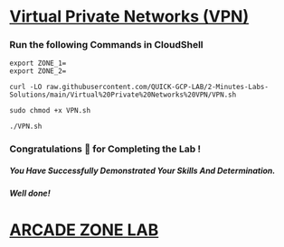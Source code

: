 # [Virtual Private Networks (VPN)](https://www.cloudskillsboost.google/games/4770/labs/31092)


### Run the following Commands in CloudShell
```
export ZONE_1=
export ZONE_2=
```
```
curl -LO raw.githubusercontent.com/QUICK-GCP-LAB/2-Minutes-Labs-Solutions/main/Virtual%20Private%20Networks%20VPN/VPN.sh

sudo chmod +x VPN.sh

./VPN.sh
```
### Congratulations 🎉 for Completing the Lab !

##### *You Have Successfully Demonstrated Your Skills And Determination.*

#### *Well done!*


# [ARCADE ZONE LAB](https://www.youtube.com/@arcadezonelab)
